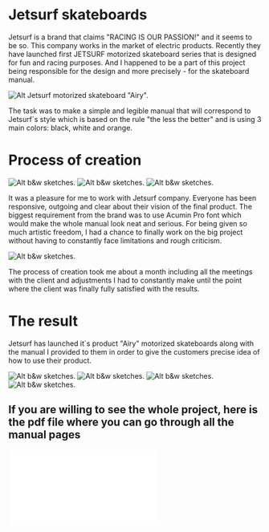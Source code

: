 # Jetsurf skateboards
Jetsurf is a brand that claims "RACING IS OUR PASSION!" and it seems to be so. This company works in the market of electric products. Recently they have launched first JETSURF motorized skateboard series that is designed for fun and racing purposes. And I happened to be a part of this project being responsible for the design and more precisely - for the skateboard manual.



![Alt Jetsurf motorized skateboard "Airy".](img/air.png)


The task was to make a simple and legible manual that will correspond to Jetsurf`s style which is based on the rule "the less the better" and is using 3 main colors: black, white and orange.


# Process of creation


![Alt b&w sketches.](img/aair.png)  ![Alt b&w sketches.](img/dis.png)  ![Alt b&w sketches.](img/no.png)



It was a pleasure for me to work with Jetsurf company. Everyone has been responsive, outgoing and clear about their vision of the final product. The biggest requirement from the brand was to use Acumin Pro font which would make the whole manual look neat and serious. For being given so much artistic freedom, I had a chance to finally work on the big project without having to constantly face limitations and rough criticism.



![Alt b&w sketches.](img/final.png)


The process of creation took me about a month including all the meetings with the client and adjustments I had to constantly make until the point where the client was finally fully satisfied with the results.


# The result


Jetsurf has launched it`s product "Airy" motorized skateboards along with the manual I provided to them in order to give the customers precise idea of how to use their product.


![Alt b&w sketches.](img/1.jpg) ![Alt b&w sketches.](img/2.jpg) ![Alt b&w sketches.](img/3.jpg) ![Alt b&w sketches.](img/4.jpg) 

## If you are willing to see the whole project, here is the pdf file where you can go through all the manual pages 
![Alt complete manual.](pdf/man.pdf)
